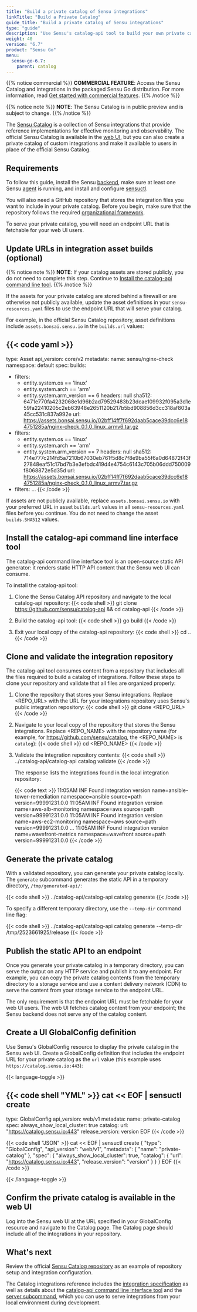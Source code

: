 ```yaml
---
title: "Build a private catalog of Sensu integrations"
linkTitle: "Build a Private Catalog"
guide_title: "Build a private catalog of Sensu integrations"
type: "guide"
description: "Use Sensu's catalog-api tool to build your own private catalog of customized integrations and serve it to users directly in the Sensu web UI."
weight: 40
version: "6.7"
product: "Sensu Go"
menu: 
  sensu-go-6.7:
    parent: catalog
---
```


{{% notice commercial %}}
**COMMERCIAL FEATURE**: Access the Sensu Catalog and integrations in the packaged Sensu Go distribution.
For more information, read [Get started with commercial features](../../commercial/).
{{% /notice %}}

{{% notice note %}}
**NOTE**: The Sensu Catalog is in public preview and is subject to change.
{{% /notice %}}

The [Sensu Catalog][1] is a collection of Sensu integrations that provide reference implementations for effective monitoring and observability.
The official Sensu Catalog is available in the [web UI][2], but you can also create a private catalog of custom integrations and make it available to users in place of the official Sensu Catalog.

## Requirements

To follow this guide, install the Sensu [backend][5], make sure at least one Sensu [agent][6] is running, and install and configure [sensuctl][7].

You will also need a GitHub repository that stores the integration files you want to include in your private catalog.
Before you begin, make sure that the repository follows the required [organizational framework][3].

To serve your private catalog, you will need an endpoint URL that is fetchable for your web UI users.

## Update URLs in integration asset builds (optional)

{{% notice note %}}
**NOTE**: If your catalog assets are stored publicly, you do not need to complete this step.
Continue to [Install the catalog-api command line tool](#install-the-catalog-api-command-line-interface-tool).
{{% /notice %}}

If the assets for your private catalog are stored behind a firewall or are otherwise not publicly available, update the asset definitions in your `sensu-resources.yaml` files to use the endpoint URL that will serve your catalog.

For example, in the official Sensu Catalog repository, asset definitions include `assets.bonsai.sensu.io` in the `builds.url` values:

{{< code yaml >}}
---
type: Asset
api_version: core/v2
metadata:
  name: sensu/nginx-check
  namespace: default
spec:
  builds:
  - filters:
    - entity.system.os == 'linux'
    - entity.system.arch == 'arm'
    - entity.system.arm_version == 6
    headers: null
    sha512: 6471e770fa4232068e1d96b2ad79529483b23dcae109932f095a3d1e59fa22410205c2eb63948e2651120b217b5bd908856d3cc318af803a45cc531c837a992e
    url: https://assets.bonsai.sensu.io/02bff14ff7f692daab5cace39dcc6e184751285a/nginx-check_0.1.0_linux_armv6.tar.gz
  - filters:
    - entity.system.os == 'linux'
    - entity.system.arch == 'arm'
    - entity.system.arm_version == 7
    headers: null
    sha512: 714e777c214fd5a7210b67030eb761f5d8c7f8e9ba55f6a0d64872f43f27848eaf51c17bd7b3e3efbdc419d4e4754c6143c705b06ddd750009f8068872e5d35d
    url: https://assets.bonsai.sensu.io/02bff14ff7f692daab5cace39dcc6e184751285a/nginx-check_0.1.0_linux_armv7.tar.gz
  - filters: ...
{{< /code >}}

If assets are not publicly available, replace `assets.bonsai.sensu.io` with your preferred URL in asset `builds.url` values in all `sensu-resources.yaml` files before you continue.
You do not need to change the asset `builds.SHA512` values.

## Install the catalog-api command line interface tool

The catalog-api command line interface tool is an open-source static API generator: it renders static HTTP API content that the Sensu web UI can consume.

To install the catalog-api tool:

1. Clone the Sensu Catalog API repository and navigate to the local catalog-api repository:
{{< code shell >}}
git clone https://github.com/sensu/catalog-api && cd catalog-api
{{< /code >}}

2. Build the catalog-api tool:
{{< code shell >}}
go build
{{< /code >}}

3. Exit your local copy of the catalog-api repository:
{{< code shell >}}
cd ..
{{< /code >}}

## Clone and validate the integration repository

The catalog-api tool consumes content from a repository that includes all the files required to build a catalog of integrations.
Follow these steps to clone your repository and validate that all files are organized properly:

1. Clone the repository that stores your Sensu integrations.
Replace <REPO_URL> with the URL for your integrations repository uses Sensu's public integration repository:
{{< code shell >}}
git clone <REPO_URL>
{{< /code >}}

2. Navigate to your local copy of the repository that stores the Sensu integrations.
Replace <REPO_NAME> with the repository name (for example, for https://github.com/sensu/catalog, the <REPO_NAME> is `catalog`):
{{< code shell >}}
cd <REPO_NAME>
{{< /code >}}

3. Validate the integration repository contents:
{{< code shell >}}
../catalog-api/catalog-api catalog validate
{{< /code >}}

   The response lists the integrations found in the local integration repository:

   {{< code text >}}
11:05AM INF Found integration version name=ansible-tower-remediation namespace=ansible source=path version=99991231.0.0
11:05AM INF Found integration version name=aws-alb-monitoring namespace=aws source=path version=99991231.0.0
11:05AM INF Found integration version name=aws-ec2-monitoring namespace=aws source=path version=99991231.0.0
...
11:05AM INF Found integration version name=wavefront-metrics namespace=wavefront source=path version=99991231.0.0
{{< /code >}}

## Generate the private catalog

With a validated repository, you can generate your private catalog locally.
The `generate` subcommand generates the static API in a temporary directory, `/tmp/generated-api/`:

{{< code shell >}}
../catalog-api/catalog-api catalog generate
{{< /code >}}

To specify a different temporary directory, use the `--temp-dir` command line flag:

{{< code shell >}}
../catalog-api/catalog-api catalog generate --temp-dir /tmp/2523661925/release
{{< /code >}}

## Publish the static API to an endpoint

Once you generate your private catalog in a temporary directory, you can serve the output on any HTTP service and publish it to any endpoint.
For example, you can copy the private catalog contents from the temporary directory to a storage service and use a content delivery network (CDN) to serve the content from your storage service to the endpoint URL.

The only requirement is that the endpoint URL must be fetchable for your web UI users.
The web UI fetches catalog content from your endpoint; the Sensu backend does not serve any of the catalog content.

## Create a UI GlobalConfig definition

Use Sensu's GlobalConfig resource to display the private catalog in the Sensu web UI.
Create a GlobalConfig definition that includes the endpoint URL for your private catalog as the `url` value (this example uses `https://catalog.sensu.io:443`):

{{< language-toggle >}}

{{< code shell "YML" >}}
cat << EOF | sensuctl create
---
type: GlobalConfig
api_version: web/v1
metadata:
  name: private-catalog
spec:
  always_show_local_cluster: true
  catalog:
    url: "https://catalog.sensu.io:443"
    release_version: version
EOF
{{< /code >}}

{{< code shell "JSON" >}}
cat << EOF | sensuctl create
{
  "type": "GlobalConfig",
  "api_version": "web/v1",
  "metadata": {
    "name": "private-catalog"
  },
  "spec": {
    "always_show_local_cluster": true,
    "catalog": {
      "url": "https://catalog.sensu.io:443",
      "release_version": "version"
    }
  }
}
EOF
{{< /code >}}

{{< /language-toggle >}}

## Confirm the private catalog is available in the web UI

Log into the Sensu web UI at the URL specified in your GlobalConfig resource and navigate to the Catalog page.
The Catalog page should include all of the integrations in your repository.

## What's next

Review the official [Sensu Catalog repository][4] as an example of repository setup and integration configuration.

The Catalog integrations reference includes the [integration specification][10] as well as details about the [catalog-api command line interface tool][8] and the [server subcommand][9], which you can use to serve integrations from your local environment during development.


[1]: ../sensu-catalog/
[2]: ../../web-ui/
[3]: ../catalog-reference/#catalog-repository-example
[4]: https://github.com/sensu/catalog
[5]: ../../operations/deploy-sensu/install-sensu/#install-the-sensu-backend
[6]: ../../operations/deploy-sensu/install-sensu/#install-sensu-agents
[7]: ../../operations/deploy-sensu/install-sensu/#install-sensuctl
[8]: ../catalog-reference/#catalog-api-command-line-interface-tool
[9]: ../catalog-reference/#server-subcommand
[10]: ../catalog-reference/#integration-specification
